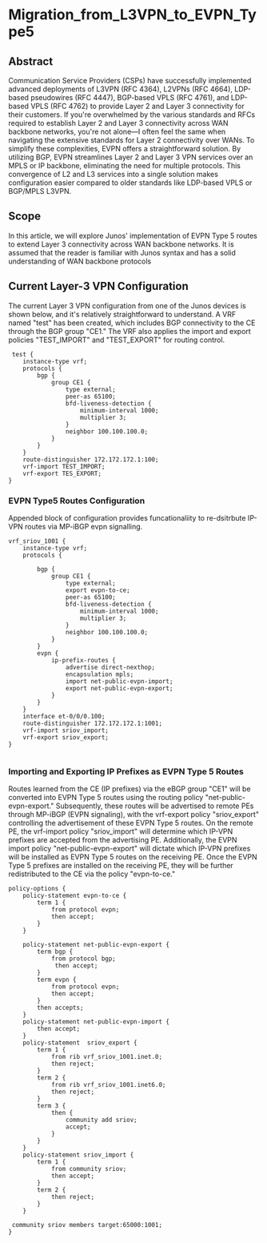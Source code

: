 # Migration_from_L3VPN_to_EVPN_Type5
## Abstract
Communication Service Providers (CSPs) have successfully implemented advanced deployments of L3VPN (RFC 4364), L2VPNs (RFC 4664), LDP-based pseudowires (RFC 4447), BGP-based VPLS (RFC 4761), and LDP-based VPLS (RFC 4762) to provide Layer 2 and Layer 3 connectivity for their customers. If you're overwhelmed by the various standards and RFCs required to establish Layer 2 and Layer 3 connectivity across WAN backbone networks, you're not alone—I often feel the same when navigating the extensive standards for Layer 2 connectivity over WANs. To simplify these complexities, EVPN offers a straightforward solution. By utilizing BGP, EVPN streamlines Layer 2 and Layer 3 VPN services over an MPLS or IP backbone, eliminating the need for multiple protocols. This convergence of L2 and L3 services into a single solution makes configuration easier compared to older standards like LDP-based VPLS or BGP/MPLS L3VPN.

## Scope
In this article, we will explore Junos' implementation of EVPN Type 5 routes to extend Layer 3 connectivity across WAN backbone networks. It is assumed that the reader is familiar with Junos syntax and has a solid understanding of WAN backbone protocols

## Current Layer-3 VPN Configuration
The current Layer 3 VPN configuration from one of the Junos devices is shown below, and it's relatively straightforward to understand. A VRF named "test" has been created, which includes BGP connectivity to the CE through the BGP group "CE1." The VRF also applies the import and export policies "TEST_IMPORT" and "TEST_EXPORT" for routing control.
```
 test {
    instance-type vrf;
    protocols {
        bgp {
            group CE1 {
                type external;
                peer-as 65100;
                bfd-liveness-detection {
                    minimum-interval 1000;
                    multiplier 3;
                }
                neighbor 100.100.100.0;
            }
        }
    }
    route-distinguisher 172.172.172.1:100;
    vrf-import TEST_IMPORT;
    vrf-export TES_EXPORT;
}
```
### EVPN Type5 Routes Configuration 
Appended block of configuration provides funcationaliity to re-dsitrbute IP-VPN routes via MP-iBGP evpn signalling. 
```
vrf_sriov_1001 {
    instance-type vrf;
    protocols {
       
        bgp {
            group CE1 {
                type external;
                export evpn-to-ce;
                peer-as 65100;
                bfd-liveness-detection {
                    minimum-interval 1000;
                    multiplier 3;
                }
                neighbor 100.100.100.0;
            }
        }
        evpn {
            ip-prefix-routes {
                advertise direct-nexthop;
                encapsulation mpls;     
                import net-public-evpn-import;
                export net-public-evpn-export;
            }
        }
    }
    interface et-0/0/0.100;
    route-distinguisher 172.172.172.1:1001;
    vrf-import sriov_import;
    vrf-export sriov_export;
}


```
### Importing and Exporting IP Prefixes as EVPN Type 5 Routes
Routes learned from the CE (IP prefixes) via the eBGP group "CE1" will be converted into EVPN Type 5 routes using the routing policy "net-public-evpn-export." Subsequently, these routes will be advertised to remote PEs through MP-iBGP (EVPN signaling), with the vrf-export policy "sriov_export" controlling the advertisement of these EVPN Type 5 routes. On the remote PE, the vrf-import policy "sriov_import" will determine which IP-VPN prefixes are accepted from the advertising PE. Additionally, the EVPN import policy "net-public-evpn-export" will dictate which IP-VPN prefixes will be installed as EVPN Type 5 routes on the receiving PE. Once the EVPN Type 5 prefixes are installed on the receiving PE, they will be further redistributed to the CE via the policy "evpn-to-ce."

```    
policy-options {
    policy-statement evpn-to-ce {
        term 1 {
            from protocol evpn;
            then accept;
        }
    }
    
    policy-statement net-public-evpn-export {
        term bgp {
            from protocol bgp;
             then accept;
        }
        term evpn {
            from protocol evpn;
            then accept;
        }
        then accepts;
    }
    policy-statement net-public-evpn-import {
        then accept;
    }
    policy-statement  sriov_export {
        term 1 {
            from rib vrf_sriov_1001.inet.0;
            then reject;
        }
        term 2 {
            from rib vrf_sriov_1001.inet6.0;
            then reject;
        }
        term 3 {
            then {
                community add sriov;
                accept;
            }
        }
    }
    policy-statement sriov_import {
        term 1 {
            from community sriov;
            then accept;
        }
        term 2 {
            then reject;
        }
    }

 community sriov members target:65000:1001;
}
```

